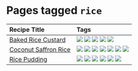 # Pages tagged `rice`

|Recipe Title|Tags
|:---|:---|
|[Baked Rice Custard](../recipes/bakedricecustard.md)|[![](https://img.shields.io/badge/tag-baked-062ab)](../tags/baked.md) [![](https://img.shields.io/badge/tag-dairy-10cdd6)](../tags/dairy.md) [![](https://img.shields.io/badge/tag-dessert-9acea8)](../tags/dessert.md) [![](https://img.shields.io/badge/tag-rice-acbc2f)](../tags/rice.md) [![](https://img.shields.io/badge/tag-vegetarian-eadebe)](../tags/vegetarian.md)|
|[Coconut Saffron Rice](../recipes/coconutsaffronrice.md)|[![](https://img.shields.io/badge/tag-expensive-4d8aaa)](../tags/expensive.md) [![](https://img.shields.io/badge/tag-rice-acbc2f)](../tags/rice.md) [![](https://img.shields.io/badge/tag-sides-ad1215)](../tags/sides.md) [![](https://img.shields.io/badge/tag-stovetop-95446)](../tags/stovetop.md) [![](https://img.shields.io/badge/tag-thai-8a534c)](../tags/thai.md) [![](https://img.shields.io/badge/tag-vegan-94b8ca)](../tags/vegan.md) [![](https://img.shields.io/badge/tag-vegetarian-eadebe)](../tags/vegetarian.md)|
|[Rice Pudding](../recipes/ricepudding.md)|[![](https://img.shields.io/badge/tag-dairy-10cdd6)](../tags/dairy.md) [![](https://img.shields.io/badge/tag-dessert-9acea8)](../tags/dessert.md) [![](https://img.shields.io/badge/tag-easy-9fef19)](../tags/easy.md) [![](https://img.shields.io/badge/tag-rice-acbc2f)](../tags/rice.md) [![](https://img.shields.io/badge/tag-rice_cooker-708555)](../tags/rice_cooker.md) [![](https://img.shields.io/badge/tag-vegetarian-eadebe)](../tags/vegetarian.md)|